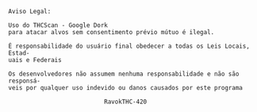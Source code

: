  
    Aviso Legal:
    
    Uso do THCScan - Google Dork
    para atacar alvos sem consentimento prévio mútuo é ilegal.			            
                                                                               
    É responsabilidade do usuário final obedecer a todas os Leis Locais, Estad-
    uais e Federais								                                             
                                                                               
    Os desenvolvedores não assumem nenhuma responsabilidade e não são responsá-
    veis ​​por qualquer uso indevido ou danos causados ​​por este programa     
                                                                               
                               RavokTHC-420                    
                               
                               
                               
 <p align="center"> <img width="460" height="300" src="https://image.ibb.co/gYko1x/Captura_de_tela_de_2018_04_24_19_15_04.png> </p> 
